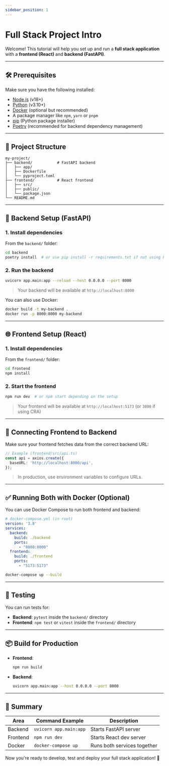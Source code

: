 ```yaml
---
sidebar_position: 1
---
```


# Full Stack Project Intro

Welcome! This tutorial will help you set up and run a **full stack application** with a **frontend (React)** and **backend (FastAPI)**.

---

## 🛠️ Prerequisites

Make sure you have the following installed:

- [Node.js](https://nodejs.org/en/download/) (v18+)
- [Python](https://www.python.org/downloads/) (v3.10+)
- [Docker](https://www.docker.com/) (optional but recommended)
- A package manager like `npm`, `yarn` or `pnpm`
- [pip](https://pip.pypa.io/en/stable/installation/) (Python package installer)
- [Poetry](https://python-poetry.org/docs/#installation) (recommended for backend dependency management)

---

## 🚀 Project Structure

```
my-project/
├── backend/           # FastAPI backend
│   ├── app/
│   ├── Dockerfile
│   └── pyproject.toml
├── frontend/          # React frontend
│   ├── src/
│   ├── public/
│   └── package.json
└── README.md
```

---

## 🔧 Backend Setup (FastAPI)

### 1. Install dependencies

From the `backend/` folder:

```bash
cd backend
poetry install  # or use pip install -r requirements.txt if not using Poetry
```

### 2. Run the backend

```bash
uvicorn app.main:app --reload --host 0.0.0.0 --port 8000
```

> Your backend will be available at `http://localhost:8000`

You can also use Docker:

```bash
docker build -t my-backend .
docker run -p 8000:8000 my-backend
```

---

## 🌐 Frontend Setup (React)

### 1. Install dependencies

From the `frontend/` folder:

```bash
cd frontend
npm install
```

### 2. Start the frontend

```bash
npm run dev  # or npm start depending on the setup
```

> Your frontend will be available at `http://localhost:5173` (or `3000` if using CRA)

---

## 🔗 Connecting Frontend to Backend

Make sure your frontend fetches data from the correct backend URL:

```ts
// Example (frontend/src/api.ts)
const api = axios.create({
  baseURL: 'http://localhost:8000/api',
});
```

> In production, use environment variables to configure URLs.

---

## ✅ Running Both with Docker (Optional)

You can use Docker Compose to run both frontend and backend:

```yaml
# docker-compose.yml (in root)
version: '3.8'
services:
  backend:
    build: ./backend
    ports:
      - "8000:8000"
  frontend:
    build: ./frontend
    ports:
      - "5173:5173"
```

```bash
docker-compose up --build
```

---

## 🧪 Testing

You can run tests for:

- **Backend**: `pytest` inside the `backend/` directory
- **Frontend**: `npm test` or `vitest` inside the `frontend/` directory

---

## 📦 Build for Production

- **Frontend**:
  ```bash
  npm run build
  ```

- **Backend**:
  ```bash
  uvicorn app.main:app --host 0.0.0.0 --port 8000
  ```

---

## 🧠 Summary

| Area     | Command Example             | Description                   |
|----------|-----------------------------|-------------------------------|
| Backend  | `uvicorn app.main:app`      | Starts FastAPI server         |
| Frontend | `npm run dev`               | Starts React dev server       |
| Docker   | `docker-compose up`         | Runs both services together   |

Now you're ready to develop, test and deploy your full stack application! 🚀
